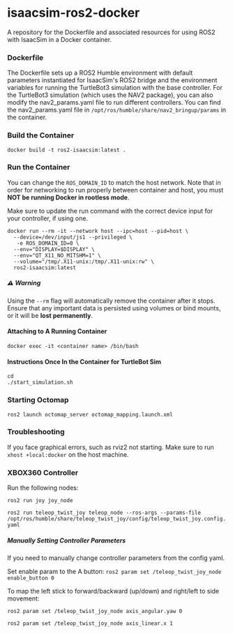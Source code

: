 # isaacsim-ros2-docker
A repository for the Dockerfile and associated resources for using ROS2 with IsaacSim in a Docker container.

### Dockerfile
The Dockerfile sets up a ROS2 Humble environment with default parameters instantiated for IsaacSim's ROS2 bridge and the environment variables for running the TurtleBot3 simulation with the base controller.
For the TurtleBot3 simulation (which uses the NAV2 package), you can also modify the nav2_params.yaml file to run different controllers.
You can find the nav2_params.yaml file in `/opt/ros/humble/share/nav2_bringup/params` in the container.

### Build the Container
`docker build -t ros2-isaacsim:latest .`

### Run the Container
You can change the `ROS_DOMAIN_ID` to match the host network. Note that in order for networking to run properly between container and host, you must **NOT be running Docker in rootless mode**.

Make sure to update the run command with the correct device input for your controller, if using one.

```
docker run --rm -it --network host --ipc=host --pid=host \
  --device=/dev/input/js1 --privileged \
   -e ROS_DOMAIN_ID=0 \
  --env="DISPLAY=$DISPLAY" \
  --env="QT_X11_NO_MITSHM=1" \
  --volume="/tmp/.X11-unix:/tmp/.X11-unix:rw" \
  ros2-isaacsim:latest
```
#####  ⚠️ Warning

Using the `--rm` flag will automatically remove the container after it stops.  
Ensure that any important data is persisted using volumes or bind mounts, or it will be **lost permanently**.


#### Attaching to A Running Container
`docker exec -it <container name> /bin/bash`

#### Instructions Once In the Container for TurtleBot Sim

```
cd
./start_simulation.sh
```

### Starting Octomap
`ros2 launch octomap_server octomap_mapping.launch.xml`

### Troubleshooting
If you face graphical errors, such as rviz2 not starting. Make sure to run `xhost +local:docker` on the host machine.

### XBOX360 Controller
Run the following nodes:

`ros2 run joy joy_node`

`ros2 run teleop_twist_joy teleop_node --ros-args --params-file /opt/ros/humble/share/teleop_twist_joy/config/teleop_twist_joy.config.yaml`

##### Manually Setting Controller Parameters
If you need to manually change controller parameters from the config yaml.

Set enable param to the A button:
`ros2 param set /teleop_twist_joy_node enable_button 0`

To map the left stick to forward/backward (up/down) and right/left to side movement:

`ros2 param set /teleop_twist_joy_node axis_angular.yaw 0`

`ros2 param set /teleop_twist_joy_node axis_linear.x 1`

